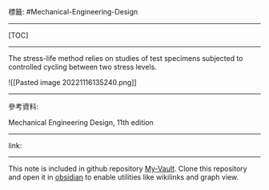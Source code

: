 標籤: #Mechanical-Engineering-Design 

---

[TOC]

---

The stress-life method relies on studies of test specimens subjected to controlled cycling between two stress levels.

![[Pasted image 20221116135240.png]]

---

參考資料:

Mechanical Engineering Design, 11th edition

---

link:


---

This note is included in github repository [My-Vault](https://github.com/LittleD3092/My-Vault.git). Clone this repository and open it in [obsidian](https://obsidian.md/) to enable utilities like wikilinks and graph view.